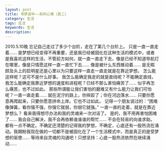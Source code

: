 ```yaml
---
layout: post
title: 寻梦途中——系列心情（其二）
category: 生活
tags: 生活
keywords: 生活
description: 
---
```

2010.5.10晚
忘记自己走过了多少个台阶，走在了第几个台阶上。
只是一直一直走着……
是梦想已经变得不再重要，还是我已经被固化在这种生活的模式中，或者是我喜欢这样的生活，不管前方如何，就一直一直走下去，像是已经不知道导航灯在哪里，像是只情愿这样一直一直忙下去……
像是被什么东西推动着……
是无暇顾及头上的启明星还是心里以为只要这样一直走一直走就是在靠近梦想。
怎么能这样呢？这可不是什么好事。
我怎么能确定我走的就是直线呢？不能确定直线，我怎么能确定我靠近梦想的速度和进程呢？已经不那么害怕痛苦了……
似乎再怎么痛苦，也不过如此。
那些所谓能让我们害怕的磨难又有什么能力让我们可怕呢？一直一直走着……
就在泥泞的路上，你摔跤了；你在河边落水……
只要你愿意再爬起来，只要你愿意拼命上岸。它也不过如此。
记得一个朋友说过的：“困难像弹簧，看你强不强，你强它就弱，你弱它就强。”
一直一直的走着，就是在靠近梦想么？
看来我得想尽办法和我的灵魂来一次对话了。
是的，我不用再害怕困难了……
我会自己解决，我不会再依赖谁谁谁的帮忙……
不会在轻易的向谁求助。都有一点不确定。不确定还清楚的记得我的梦想，不确定，心底还有一股热流在涌动。我期盼我现在做的一切都不是被固化在了一个生活模式中，而是真正的是受梦想的驱使……
等待来自灵魂的沟通吧！只想坚持：心底一股热流依然在继续涌动……